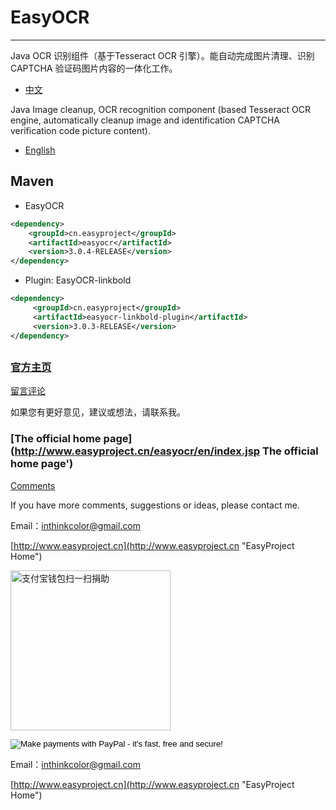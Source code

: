 # EasyOCR 

---------------

Java OCR 识别组件（基于Tesseract OCR 引擎）。能自动完成图片清理、识别 CAPTCHA 验证码图片内容的一体化工作。

- [中文](doc/readme-zh.md)


Java Image cleanup, OCR recognition component (based Tesseract OCR engine, automatically cleanup image and identification CAPTCHA verification code picture content). 

- [English](doc/readme-en.md)


## Maven
- EasyOCR
```XML
<dependency>
 	<groupId>cn.easyproject</groupId>
 	<artifactId>easyocr</artifactId>
 	<version>3.0.4-RELEASE</version>
</dependency>
```

- Plugin: EasyOCR-linkbold
```XML
<dependency>
     <groupId>cn.easyproject</groupId>
     <artifactId>easyocr-linkbold-plugin</artifactId>
     <version>3.0.3-RELEASE</version>
</dependency>
```


## 


### [官方主页](http://www.easyproject.cn/easyocr/zh-cn/index.jsp '官方主页')

[留言评论](http://www.easyproject.cn/easyocr/zh-cn/index.jsp#donation '留言评论')

如果您有更好意见，建议或想法，请联系我。

### [The official home page](http://www.easyproject.cn/easyocr/en/index.jsp The official home page')

[Comments](http://www.easyproject.cn/easyocr/en/index.jsp#donation 'Comments')

If you have more comments, suggestions or ideas, please contact me.



Email：<inthinkcolor@gmail.com>

[http://www.easyproject.cn](http://www.easyproject.cn "EasyProject Home")

<img alt="支付宝钱包扫一扫捐助" src="http://www.easyproject.cn/images/s.png"  title="支付宝钱包扫一扫捐助"  height="256" width="256"></img>

<p>
<form action="https://www.paypal.com/cgi-bin/webscr" method="post" target="_blank">
<input type="hidden" name="cmd" value="_xclick">
<input type="hidden" name="business" value="inthinkcolor@gmail.com">
<input type="hidden" name="item_name" value="EasyProject development Donation">
<input type="hidden" name="no_note" value="1">
<input type="hidden" name="tax" value="0">
<input type="image" src="http://www.easyproject.cn/images/paypaldonation5.jpg"  title="PayPal donation"  border="0" name="submit" alt="Make payments with PayPal - it's fast, free and secure!">
</form>
</P>


Email：<inthinkcolor@gmail.com>

[http://www.easyproject.cn](http://www.easyproject.cn "EasyProject Home")